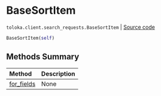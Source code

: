 # BaseSortItem
`toloka.client.search_requests.BaseSortItem` | [Source code](https://github.com/Toloka/toloka-kit/blob/v1.1.0.post1/src/client/search_requests.py#L76)

```python
BaseSortItem(self)
```

## Methods Summary

| Method | Description |
| :------| :-----------|
[for_fields](toloka.client.search_requests.BaseSortItem.for_fields.md)| None
